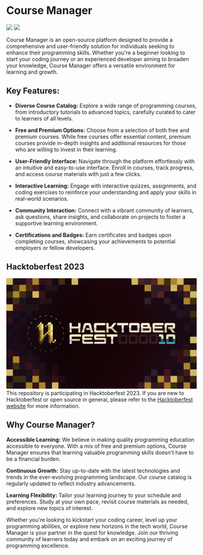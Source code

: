 # Course Manager

<img src="https://m3-markdown-badges.vercel.app/stars/3/1/Artlfmj/course-manager">
<img src="https://m3-markdown-badges.vercel.app/issues/3/1/Artlfmj/course-manager">

Course Manager is an open-source platform designed to provide a comprehensive and user-friendly solution for individuals seeking to enhance their programming skills. Whether you're a beginner looking to start your coding journey or an experienced developer aiming to broaden your knowledge, Course Manager offers a versatile environment for learning and growth.

## Key Features:

- **Diverse Course Catalog:** Explore a wide range of programming courses, from introductory tutorials to advanced topics, carefully curated to cater to learners of all levels.

- **Free and Premium Options:** Choose from a selection of both free and premium courses. While free courses offer essential content, premium courses provide in-depth insights and additional resources for those who are willing to invest in their learning.

- **User-Friendly Interface:** Navigate through the platform effortlessly with an intuitive and easy-to-use interface. Enroll in courses, track progress, and access course materials with just a few clicks.

- **Interactive Learning:** Engage with interactive quizzes, assignments, and coding exercises to reinforce your understanding and apply your skills in real-world scenarios.

- **Community Interaction:** Connect with a vibrant community of learners, ask questions, share insights, and collaborate on projects to foster a supportive learning environment.

- **Certifications and Badges:** Earn certificates and badges upon completing courses, showcasing your achievements to potential employers or fellow developers.

## Hacktoberfest 2023

![Hacktoberfest 2023](assets/hacktoberfest-swag.png)
This repository is participating in Hacktoberfest 2023. If you are new to Hacktoberfest or open source in general, please refer to the [Hacktoberfest website](https://hacktoberfest.com/) for more information.

## Why Course Manager?

**Accessible Learning:** We believe in making quality programming education accessible to everyone. With a mix of free and premium options, Course Manager ensures that learning valuable programming skills doesn't have to be a financial burden.

**Continuous Growth:** Stay up-to-date with the latest technologies and trends in the ever-evolving programming landscape. Our course catalog is regularly updated to reflect industry advancements.

**Learning Flexibility:** Tailor your learning journey to your schedule and preferences. Study at your own pace, revisit course materials as needed, and explore new topics of interest.

Whether you're looking to kickstart your coding career, level up your programming abilities, or explore new horizons in the tech world, Course Manager is your partner in the quest for knowledge. Join our thriving community of learners today and embark on an exciting journey of programming excellence.
